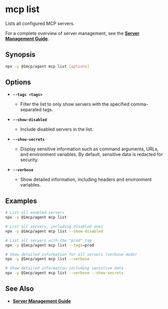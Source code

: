 # mcp list

Lists all configured MCP servers.

For a complete overview of server management, see the **[Server Management Guide](../../guide/essentials/server-management)**.

## Synopsis

```bash
npx -y @1mcp/agent mcp list [options]
```

## Options

- **`--tags <tags>`**
  - Filter the list to only show servers with the specified comma-separated tags.

- **`--show-disabled`**
  - Include disabled servers in the list.

- **`--show-secrets`**
  - Display sensitive information such as command arguments, URLs, and environment variables. By default, sensitive data is redacted for security.

- **`--verbose`**
  - Show detailed information, including headers and environment variables.

## Examples

```bash
# List all enabled servers
npx -y @1mcp/agent mcp list

# List all servers, including disabled ones
npx -y @1mcp/agent mcp list --show-disabled

# List all servers with the "prod" tag
npx -y @1mcp/agent mcp list --tags=prod

# Show detailed information for all servers (verbose mode)
npx -y @1mcp/agent mcp list --verbose

# Show detailed information including sensitive data
npx -y @1mcp/agent mcp list --verbose --show-secrets
```

## See Also

- **[Server Management Guide](../../guide/essentials/server-management)**

